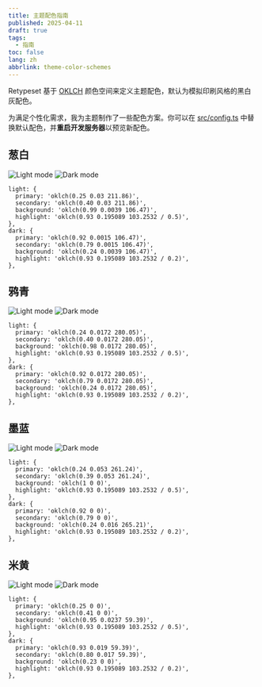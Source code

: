 ```yaml
---
title: 主题配色指南
published: 2025-04-11
draft: true
tags:
  - 指南
toc: false
lang: zh
abbrlink: theme-color-schemes
---
```


Retypeset 基于 [OKLCH](https://oklch.com/) 颜色空间来定义主题配色，默认为模拟印刷风格的黑白灰配色。

为满足个性化需求，我为主题制作了一些配色方案。你可以在 [src/config.ts](https://github.com/radishzzz/astro-theme-retypeset/blob/master/src/config.ts) 中替换默认配色，并**重启开发服务器**以预览新配色。

## 葱白

![Light mode](../_images/1-light.jpeg)
![Dark mode](../_images/1-dark.jpeg)

```
light: {
  primary: 'oklch(0.25 0.03 211.86)',
  secondary: 'oklch(0.40 0.03 211.86)',
  background: 'oklch(0.99 0.0039 106.47)',
  highlight: 'oklch(0.93 0.195089 103.2532 / 0.5)',
},
dark: {
  primary: 'oklch(0.92 0.0015 106.47)',
  secondary: 'oklch(0.79 0.0015 106.47)',
  background: 'oklch(0.24 0.0039 106.47)',
  highlight: 'oklch(0.93 0.195089 103.2532 / 0.2)',
},
```

## 鸦青

![Light mode](../_images/2-light.jpeg)
![Dark mode](../_images/2-dark.jpeg)

```
light: {
  primary: 'oklch(0.24 0.0172 280.05)',
  secondary: 'oklch(0.40 0.0172 280.05)',
  background: 'oklch(0.98 0.0172 280.05)',
  highlight: 'oklch(0.93 0.195089 103.2532 / 0.5)',
},
dark: {
  primary: 'oklch(0.92 0.0172 280.05)',
  secondary: 'oklch(0.79 0.0172 280.05)',
  background: 'oklch(0.24 0.0172 280.05)',
  highlight: 'oklch(0.93 0.195089 103.2532 / 0.2)',
},
```

## 墨蓝

![Light mode](../_images/4-light.jpeg)
![Dark mode](../_images/4-dark.jpeg)

```
light: {
  primary: 'oklch(0.24 0.053 261.24)',
  secondary: 'oklch(0.39 0.053 261.24)',
  background: 'oklch(1 0 0)',
  highlight: 'oklch(0.93 0.195089 103.2532 / 0.5)',
},
dark: {
  primary: 'oklch(0.92 0 0)',
  secondary: 'oklch(0.79 0 0)',
  background: 'oklch(0.24 0.016 265.21)',
  highlight: 'oklch(0.93 0.195089 103.2532 / 0.2)',
},
```

## 米黄

![Light mode](../_images/3-light.jpeg)
![Dark mode](../_images/3-dark.jpeg)

```
light: {
  primary: 'oklch(0.25 0 0)',
  secondary: 'oklch(0.41 0 0)',
  background: 'oklch(0.95 0.0237 59.39)',
  highlight: 'oklch(0.93 0.195089 103.2532 / 0.5)',
},
dark: {
  primary: 'oklch(0.93 0.019 59.39)',
  secondary: 'oklch(0.80 0.017 59.39)',
  background: 'oklch(0.23 0 0)',
  highlight: 'oklch(0.93 0.195089 103.2532 / 0.2)',
},
```
